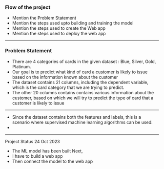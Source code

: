 ### Flow of the project 
- Mention the Problem Statement
- Mention the steps used upto building and training the model
- Mention the steps used to create the Web app
- Mention the steps used to deploy the web app
---

### Problem Statement
- There are 4 categories of cards in the given dataset : Blue, Silver, Gold, Platinum.
- Our goal is to predict  what kind of card a customer is likely to issue based on the information known about the customer
- The dataset contains 21 columns, including the dependent variable, which is the card category that we are trying to predict.
- The other 20 columns contains contains various information about the customer, based on which we will try to predict the type of card that a customer is likely to issue

---

- Since the dataset contains both the features and labels, this is a scenario where supervised machine learning algorithms can be used.
-

---
Project Status
24 Oct 2023
- The ML model has been built
Next, 
- I have to build a web app
- Then connect the model to the web app
